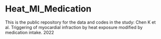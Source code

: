 # Heat_MI_Medication
This is the public repository for the data and codes in the study: Chen K et al. Triggering of myocardial infraction by heat exposure modified by medication intake. 2022

